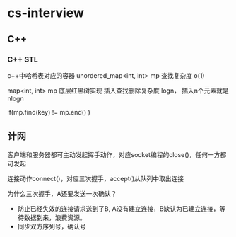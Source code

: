 # cs-interview

## C++
### C++ STL 
c++中哈希表对应的容器  unordered_map<int, int> mp  查找复杂度 o(1)

map<int, int> mp  底层红黑树实现 插入查找删除复杂度 logn， 插入n个元素就是nlogn

if(mp.find(key) != mp.end() )

## 计网
客户端和服务器都可主动发起挥手动作，对应socket编程的close()，任何一方都可发起

连接动作connect()，对应三次握手，accept()从队列中取出连接

为什么三次握手，A还要发送一次确认？

* 防止已经失效的连接请求送到了B, A没有建立连接，B缺认为已建立连接，等待数据到来，浪费资源。
* 同步双方序列号，确认号
